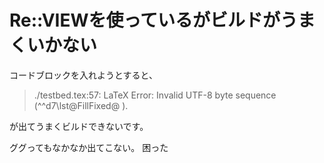 # Re::VIEWを使っているがビルドがうまくいかない

コードブロックを入れようとすると、

> ./testbed.tex:57: LaTeX Error: Invalid UTF-8 byte sequence (^^d7\lst@FillFixed@
> ).

が出てうまくビルドできないです。

ググってもなかなか出てこない。
困った
